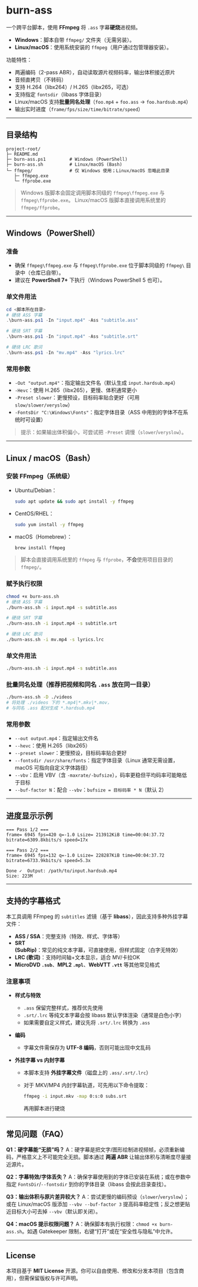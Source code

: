 # burn-ass

一个跨平台脚本，使用 **FFmpeg** 将 `.ass` 字幕**硬烧**进视频。

- **Windows**：脚本自带 `ffmpeg/` 文件夹（无需另装）。
- **Linux/macOS**：使用系统安装的 `ffmpeg`（用户通过包管理器安装）。

功能特性：

- 两遍编码（2-pass ABR），自动读取源片视频码率，输出体积接近原片
- 音频直拷贝（不转码）
- 支持 H.264（libx264）/ H.265（libx265，可选）
- 支持指定 `fontsdir`（libass 字体目录）
- Linux/macOS 支持**批量同名处理**（`foo.mp4` + `foo.ass` → `foo.hardsub.mp4`）
- 输出实时进度（`frame/fps/size/time/bitrate/speed`）

------

## 目录结构

```
project-root/
├─ README.md
├─ burn-ass.ps1         # Windows (PowerShell)
├─ burn-ass.sh          # Linux/macOS (Bash)
└─ ffmpeg/              # 仅 Windows 使用；Linux/macOS 忽略此目录
   ├─ ffmpeg.exe
   └─ ffprobe.exe
```

> Windows 版脚本会固定调用脚本同级的 `ffmpeg\ffmpeg.exe` 与 `ffmpeg\ffprobe.exe`。
> Linux/macOS 版脚本直接调用系统里的 `ffmpeg/ffprobe`。

------

## Windows（PowerShell）

### 准备

- 确保 `ffmpeg\ffmpeg.exe` 与 `ffmpeg\ffprobe.exe` 位于脚本同级的 `ffmpeg\` 目录中（仓库已自带）。
- 建议在 **PowerShell 7+** 下执行（Windows PowerShell 5 也可）。

### 单文件用法

```powershell
cd <脚本所在目录>
# 硬烧 ASS 字幕
.\burn-ass.ps1 -In "input.mp4" -Ass "subtitle.ass"

# 硬烧 SRT 字幕
.\burn-ass.ps1 -In "input.mp4" -Ass "subtitle.srt"

# 硬烧 LRC 歌词
.\burn-ass.ps1 -In "mv.mp4" -Ass "lyrics.lrc"
```

### 常用参数

- `-Out "output.mp4"`：指定输出文件名（默认生成 `input.hardsub.mp4`）
- `-Hevc`：使用 H.265（libx265），更慢、体积通常更小
- `-Preset slower`：更慢预设，目标码率贴合更好（可用 `slow/slower/veryslow`）
- `-FontsDir "C:\Windows\Fonts"`：指定字体目录（ASS 中用到的字体不在系统时可设置）

> 提示：如果输出体积偏小，可尝试把 `-Preset` 调慢（`slower`/`veryslow`）。

------

## Linux / macOS（Bash）

### 安装 FFmpeg（系统级）

- Ubuntu/Debian：

  ```bash
  sudo apt update && sudo apt install -y ffmpeg
  ```

- CentOS/RHEL：

  ```bash
  sudo yum install -y ffmpeg
  ```

- macOS（Homebrew）：

  ```bash
  brew install ffmpeg
  ```

> 脚本会直接调用系统里的 `ffmpeg` 与 `ffprobe`，**不会**使用项目目录的 `ffmpeg/`。

### 赋予执行权限

```bash
chmod +x burn-ass.sh
# 硬烧 ASS 字幕
./burn-ass.sh -i input.mp4 -s subtitle.ass

# 硬烧 SRT 字幕
./burn-ass.sh -i input.mp4 -s subtitle.srt

# 硬烧 LRC 歌词
./burn-ass.sh -i mv.mp4 -s lyrics.lrc
```

### 单文件用法

```bash
./burn-ass.sh -i input.mp4 -s subtitle.ass
```

### 批量同名处理（推荐把视频和同名 `.ass` 放在同一目录）

```bash
./burn-ass.sh -D ./videos
# 将处理 ./videos 下的 *.mp4|*.mkv|*.mov，
# 与同名 .ass 配对生成 *.hardsub.mp4
```

### 常用参数

- `--out output.mp4`：指定输出文件名
- `--hevc`：使用 H.265（libx265）
- `--preset slower`：更慢预设，目标码率贴合更好
- `--fontsdir /usr/share/fonts`：指定字体目录（Linux 通常无需设置，macOS 可指向自定义字体路径）
- `--vbv`：启用 VBV（含 `-maxrate/-bufsize`），码率更稳但平均码率可能略低于目标
- `--buf-factor N`：配合 `--vbv`：`bufsize = 目标码率 * N`（默认 2）

------

## 进度显示示例

```
=== Pass 1/2 ===
frame= 6945 fps=420 q=-1.0 Lsize= 213912KiB time=00:04:37.72 bitrate=6309.8kbits/s speed=17x

=== Pass 2/2 ===
frame= 6945 fps=132 q=-1.0 Lsize= 228287KiB time=00:04:37.72 bitrate=6733.9kbits/s speed=5.3x

Done ✓  Output: /path/to/input.hardsub.mp4
Size: 223M
```

------

## 支持的字幕格式

本工具调用 FFmpeg 的 `subtitles` 滤镜（基于 **libass**），因此支持多种外挂字幕文件：

- **ASS / SSA**：完整支持（特效、样式、字体等）
- **SRT (SubRip)**：常见的纯文本字幕，可直接使用，但样式固定（白字无特效）
- **LRC (歌词)**：支持时间轴+文本显示，适合 MV/卡拉OK
- **MicroDVD `.sub`**、**MPL2 `.mpl`**、**WebVTT `.vtt`** 等其他常见格式

### 注意事项

- **样式与特效**

  - `.ass` 保留完整样式，推荐优先使用
  - `.srt/.lrc` 等纯文本字幕会按 libass 默认字体渲染（通常是白色小字）
  - 如果需要自定义样式，建议先将 `.srt/.lrc` 转换为 `.ass`

- **编码**

  - 字幕文件需保存为 **UTF-8 编码**，否则可能出现中文乱码

- **外挂字幕 vs 内封字幕**

  - 本脚本支持 **外挂字幕文件**（磁盘上的 `.ass/.srt/.lrc`）

  - 对于 MKV/MP4 内封字幕轨道，可先用以下命令提取：

    ```bash
    ffmpeg -i input.mkv -map 0:s:0 subs.srt
    ```

    再用脚本进行硬烧

------

## 常见问题（FAQ）

**Q1：硬字幕能“无损”吗？**
 A：硬字幕是把文字/图形绘制进视频帧，必须重新编码，严格意义上不可能完全无损。脚本通过 **两遍 ABR** 让输出体积与清晰度尽量接近源片。

**Q2：字幕特效/字体丢失？**
 A：确保字幕使用到的字体已安装在系统；或在参数中指定 `FontsDir`/`--fontsdir` 到你的字体目录（libass 会按此目录查找）。

**Q3：输出体积与原片差异较大？**
 A：尝试更慢的编码预设（`slower`/`veryslow`）；或在 Linux/macOS 版添加 `--vbv --buf-factor 3` 提高码率稳定性；反之想更贴近目标大小可去掉 `--vbv`（默认即关闭）。

**Q4：macOS 提示权限问题？**
 A：确保脚本有执行权限：`chmod +x burn-ass.sh`。如遇 Gatekeeper 限制，右键“打开”或在“安全性与隐私”中允许。

------

## License

本项目基于 **MIT License** 开源。你可以自由使用、修改和分发本项目（包含商用），但需保留版权与许可声明。
